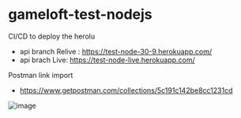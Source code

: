 # gameloft-test-nodejs

 CI/CD to deploy the herolu

- api branch Relive : https://test-node-30-9.herokuapp.com/
- api brach Live: https://test-node-live.herokuapp.com/

Postman link import

- https://www.getpostman.com/collections/5c191c142be8cc1231cd

![image](https://user-images.githubusercontent.com/114550617/193249426-c30fc29c-cc26-4e27-80fa-51324158de30.png)
